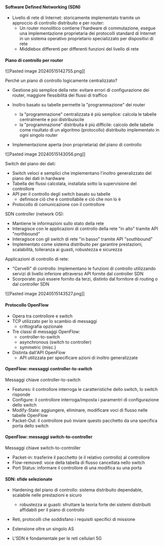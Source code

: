 #### Software Defined Networking (SDN)
- Livello di rete di Internet: storicamente implementato tramite un approccio di controllo distribuito e per router:
	- Un router monolitico contiene l'hardware di commutazione, esegue una implementazione proprietaria dei protocolli standard di Internet in un sistema operativo proprietario specializzato per dispositivi di rete
	- Middlebox differenti per differenti funzioni del livello di rete

#### Piano di controllo per router 

![[Pasted image 20240515142755.png]]

Perchè un piano di controllo logicamente centralizzato?
- Gestione più semplice della rete: evitare errori di configurazione dei router, maggiore flessibilità dei flussi di traffico
- Inoltro basato su tabelle permette la "programmazione" dei router
	- la "programmazione" centralizzata è più semplice: calcola le tabelle centralmente e poi distribuiscile 
	- la "programmazione" distribuita è più difficile: calcolo delle tabelle come risultato di un algoritmo (protocollo) distribuito implementato in ogni singolo router

- Implementazione aperta (non proprietaria) del piano di controllo


![[Pasted image 20240515143056.png]]

Switch del piano dei dati:
- Switch veloci e semplici che implementano l'inoltro generalizzato del piano dei dati in hardware
- Tabella dei flussi calcolata, installata sotto la supervisione del controllore
- API per il controllo degli switch basato su tabelle
	- definisce ciò che è controllabile e ciò che non lo è
- Protocollo di comunicazione con il controllore

SDN controller (network OS):
- Mantiene le informazioni sullo stato della rete
- Interagisce con le applicazioni di controllo della rete "in alto" tramite API "northbound"
- Interagisce con gli switch di rete "in basso" tramite API "southbound"
- Implementato come sistema distribuito per garantire prestazioni, scalabilità, tolleranza ai guasti, robustezza e sicurezza

Applicazioni di controllo di rete:
- "Cervelli" di controllo: Implementano le funzioni di controllo utilizzando servizi di livello inferiore attraverso API fornite dal controller SDN
- Scorporate: può essere fornito da terzi, distinto dal fornitore di routing o dal controller SDN

![[Pasted image 20240515143527.png]]


#### Protocollo OpenFlow
- Opera tra controllore e switch
- TCP utilizzato per lo scambio di messaggi
	- crittografia opzionale
- Tre classi di messaggi OpenFlow:
	- controller-to-switch
	- asynchronous (switch to controller)
	- symmetric (misc.)
- Distinta dall'API OpenFlow
	- API utilizzata per specificare azioni di inoltro generalizzate

#### OpenFlow: messaggi controller-to-switch
Messaggi chiave controller-to-switch
- Features: il controllore interroga le caratteristiche dello switch, lo switch risponde
- Configure: il controllore interroga/imposta i paramentri di configurazione dello switch
- Modify-State: aggiungere, eliminare, modificare voci di flusso nelle tabelle OpenFlow
- Packet-Out: il controllore può inviare questo pacchetto da una specifica porta dello switch

#### OpenFlow: messaggi switch-to-controller
Messaggi chiave switch-to-controller
- Packet-in: trasferire il pacchetto (e il relativo controllo) al controllore
- Flow-removed: voce della tabella di flusso cancellata nello switch
- Port Status: informare il controllore di una modifica su una porta

#### SDN: sfide selezionate
- Hardening del piano di controllo: sistema distribuito dependable, scalabile nelle prestazioni e sicuro
	- robustezza ai guasti: sfruttare la teoria forte dei sistemi distribuiti affidabili per il piano di controllo

- Reti, protocolli che soddisfano i requisiti specifici di missione
- Estensione oltre un singolo AS
- L'SDN è fondamentale per le reti cellulari 5G

